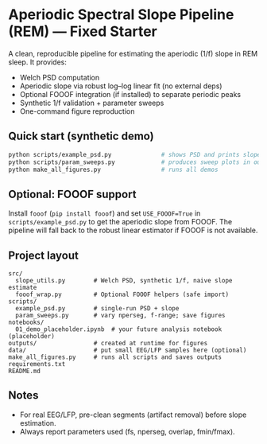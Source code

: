 # Aperiodic Spectral Slope Pipeline (REM) — Fixed Starter

A clean, reproducible pipeline for estimating the aperiodic (1/f) slope in REM sleep.
It provides:
- Welch PSD computation
- Aperiodic slope via robust log–log linear fit (no external deps)
- Optional FOOOF integration (if installed) to separate periodic peaks
- Synthetic 1/f validation + parameter sweeps
- One-command figure reproduction

## Quick start (synthetic demo)
```bash
python scripts/example_psd.py              # shows PSD and prints slope
python scripts/param_sweeps.py             # produces sweep plots in outputs/
python make_all_figures.py                 # runs all demos
```

## Optional: FOOOF support
Install `fooof` (`pip install fooof`) and set `USE_FOOOF=True` in `scripts/example_psd.py` to get the aperiodic slope from FOOOF.
The pipeline will fall back to the robust linear estimator if FOOOF is not available.

## Project layout
```
src/
  slope_utils.py        # Welch PSD, synthetic 1/f, naive slope estimate
  fooof_wrap.py         # Optional FOOOF helpers (safe import)
scripts/
  example_psd.py        # single-run PSD + slope
  param_sweeps.py       # vary nperseg, f-range; save figures
notebooks/
  01_demo_placeholder.ipynb  # your future analysis notebook (placeholder)
outputs/                # created at runtime for figures
data/                   # put small EEG/LFP samples here (optional)
make_all_figures.py     # runs all scripts and saves outputs
requirements.txt
README.md
```

## Notes
- For real EEG/LFP, pre-clean segments (artifact removal) before slope estimation.
- Always report parameters used (fs, nperseg, overlap, fmin/fmax).
